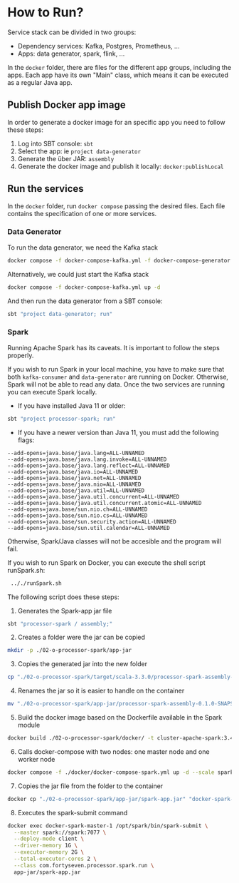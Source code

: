 # How to Run?

Service stack can be divided in two groups:

* Dependency services: Kafka, Postgres, Prometheus, ...
* Apps: data generator, spark, flink, ...

In the `docker` folder, there are files for the different app groups, including the apps. Each app have its own "Main"
class, which means it can be executed as a regular Java app.

## Publish Docker app image

In order to generate a docker image for an specific app you need to follow these steps:

1. Log into SBT console: `sbt`
2. Select the app: ie `project data-generator`
3. Generate the über JAR: `assembly`
4. Generate the docker image and publish it locally: `docker:publishLocal`

## Run the services

In the `docker` folder, run `docker compose` passing the desired files. Each file contains the specification of one or 
more services.

### Data Generator

To run the data generator, we need the Kafka stack

```bash
docker compose -f docker-compose-kafka.yml -f docker-compose-generator.yml up -d
```

Alternatively, we could just start the Kafka stack

```bash
docker compose -f docker-compose-kafka.yml up -d
```

And then run the data generator from a SBT console:

```bash
sbt "project data-generator; run"
```

### Spark

Running Apache Spark has its caveats. It is important to follow the steps properly.

If you wish to run Spark in your local machine, you have to make sure that both `kafka-consumer` and `data-generator` are running on Docker.
Otherwise, Spark will not be able to read any data. Once the two services are running you can execute Spark locally.

* If you have installed Java 11 or older:

```bash
sbt "project processor-spark; run"
```

* If you have a newer version than Java 11, you must add the following flags:

```
--add-opens=java.base/java.lang=ALL-UNNAMED
--add-opens=java.base/java.lang.invoke=ALL-UNNAMED
--add-opens=java.base/java.lang.reflect=ALL-UNNAMED
--add-opens=java.base/java.io=ALL-UNNAMED
--add-opens=java.base/java.net=ALL-UNNAMED
--add-opens=java.base/java.nio=ALL-UNNAMED
--add-opens=java.base/java.util=ALL-UNNAMED
--add-opens=java.base/java.util.concurrent=ALL-UNNAMED
--add-opens=java.base/java.util.concurrent.atomic=ALL-UNNAMED
--add-opens=java.base/sun.nio.ch=ALL-UNNAMED
--add-opens=java.base/sun.nio.cs=ALL-UNNAMED
--add-opens=java.base/sun.security.action=ALL-UNNAMED
--add-opens=java.base/sun.util.calendar=ALL-UNNAMED
```
Otherwise, Spark/Java classes will not be accesible and the program will fail.

If you wish to run Spark on Docker, you can execute the shell script runSpark.sh:

```bash
 .././runSpark.sh
```

The following script does these steps:
1) Generates the Spark-app jar file
```bash
sbt "processor-spark / assembly;"
```
2) Creates a folder were the jar can be copied
```bash
mkdir -p ./02-o-processor-spark/app-jar
```
3) Copies the generated jar into the new folder
```bash
cp "./02-o-processor-spark/target/scala-3.3.0/processor-spark-assembly-0.1.0-SNAPSHOT.jar" "./02-o-processor-spark/app-jar"
```
4) Renames the jar so it is easier to handle on the container
```bash
mv "./02-o-processor-spark/app-jar/processor-spark-assembly-0.1.0-SNAPSHOT.jar" "./02-o-processor-spark/app-jar/spark-app.jar"
```
5) Build the docker image based on the Dockerfile available in the Spark module
```bash
docker build ./02-o-processor-spark/docker/ -t cluster-apache-spark:3.4.1
```
6) Calls docker-compose with two nodes: one master node and one worker node
```bash
docker compose -f ./docker/docker-compose-spark.yml up -d --scale spark-worker=1

```
7) Copies the jar file from the folder to the container
```bash
docker cp "./02-o-processor-spark/app-jar/spark-app.jar" "docker-spark-master-1:/opt/spark/app-jar"

```
8) Executes the spark-submit command
```bash
docker exec docker-spark-master-1 /opt/spark/bin/spark-submit \
  --master spark://spark:7077 \
  --deploy-mode client \
  --driver-memory 1G \
  --executor-memory 2G \
  --total-executor-cores 2 \
  --class com.fortyseven.processor.spark.run \
  app-jar/spark-app.jar
```



